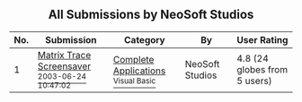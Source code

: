 ﻿<div align="center">

## All Submissions by NeoSoft Studios

</div>

No.  | Submission | Category | By   | User Rating
---- | ---------- | -------- | ---- | -----------
1 | [Matrix Trace Screensaver<br /><sup>2003-06-24 10:47:02</sup>](https://github.com/Planet-Source-Code/neosoft-studios-matrix-trace-screensaver__1-46337) | [Complete Applications<br /><sup>Visual Basic</sup>](../ByCategory/complete-applications__1-27.md) | NeoSoft Studios | 4.8 (24 globes from 5 users)

